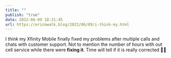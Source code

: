 ```yaml
---
title: ""
publish: "true"
date: 2022-06-09 18:31:45
url: https://ericmwalk.blog/2022/06/09/i-think-my.html
---
```


I *think* my Xfinity Mobile finally fixed my problems after multiple calls and chats with customer support. Not to mention the number of hours with out cell service while there were **fixing it**.  Time will tell if it is really corrected 🤷‍♂️